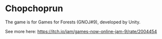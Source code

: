 # Chopchoprun
The game is for Games for Forests (GNOJ#9), developed by Unity.

See more here: https://itch.io/jam/games-now-online-jam-9/rate/2004454
